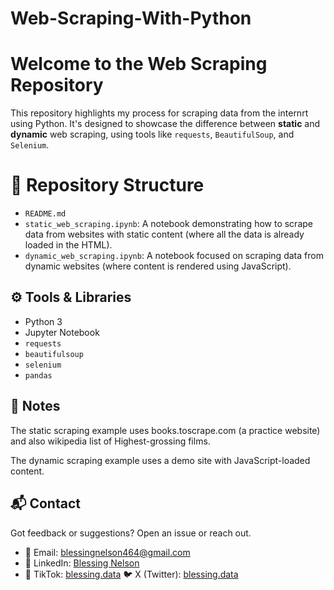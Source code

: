 # Web-Scraping-With-Python
# Welcome to the Web Scraping Repository

This repository highlights my process for scraping data from the internrt using Python. It's designed to showcase the difference between **static** and **dynamic** web scraping, using tools like `requests`, `BeautifulSoup`, and `Selenium`.

# 📁 Repository Structure

- `README.md`
- `static_web_scraping.ipynb`: A notebook demonstrating how to scrape data from websites with static content (where all the data is already loaded in the HTML).
- `dynamic_web_scraping.ipynb`: A notebook focused on scraping data from dynamic websites (where content is rendered using JavaScript).


## ⚙️ Tools & Libraries

- Python 3
- Jupyter Notebook
- `requests`
- `beautifulsoup`
- `selenium`
- `pandas`


 ## 📝 Notes
The static scraping example uses books.toscrape.com (a practice website) and also wikipedia list of Highest-grossing films.

The dynamic scraping example uses a demo site with JavaScript-loaded content.


## 📬 Contact

Got feedback or suggestions? Open an issue or reach out.

- 📧 Email: blessingnelson464@gmail.com  
- 💼 LinkedIn: [Blessing Nelson](https://www.linkedin.com/in/blessing-nelson-2717a9214/)  
- 🎥 TikTok: [blessing.data](https://www.tiktok.com/@blessing.xo5?_t=ZM-8vbamdgFWpL&_r=1)
🐦 X (Twitter): [blessing.data](https://x.com/naughtybeeee?s=11)
